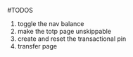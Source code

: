 #TODOS 
1. toggle the nav balance
2. make the totp page unskippable
3. create and reset the transactional pin
4. transfer page
